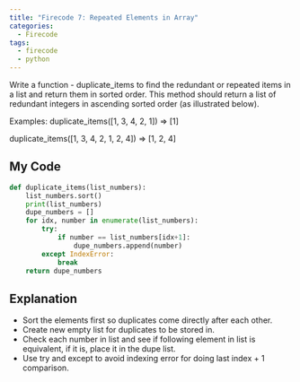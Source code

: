 ```yaml
---
title: "Firecode 7: Repeated Elements in Array"
categories:
  - Firecode
tags:
  - firecode
  - python
---
```

Write a function - duplicate_items to find the redundant or repeated items in a list and return them in sorted order.
This method should return a list of redundant integers in ascending sorted order (as illustrated below).

Examples:
duplicate_items([1, 3, 4, 2, 1]) => [1]

duplicate_items([1, 3, 4, 2, 1, 2, 4]) => [1, 2, 4]


## My Code

```python
def duplicate_items(list_numbers):
    list_numbers.sort()
    print(list_numbers)
    dupe_numbers = []
    for idx, number in enumerate(list_numbers):
        try:
            if number == list_numbers[idx+1]:
                dupe_numbers.append(number)
        except IndexError:
            break
    return dupe_numbers
```

## Explanation

* Sort the elements first so duplicates come directly after each other.
* Create new empty list for duplicates to be stored in.
* Check each number in list and see if following element in list is equivalent, if it is, place it in the dupe list.
* Use try and except to avoid indexing error for doing last index + 1 comparison.
